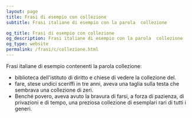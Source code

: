 ```yaml
---
layout: page
title: Frasi di esempio con collezione 
subtitle: Frasi italiane di esempio con la parola  collezione

og_title: Frasi di esempio con collezione 
og_description: Frasi italiane di esempio con la parola  collezione
og_type: website
permalink: /frasi/c/collezione.html
---
```


Frasi italiane di esempio contenenti la parola collezione:


- biblioteca dell'istituto di diritto e chiese di vedere la collezione del.
- fare, stese undici sceriffi in tre anni, aveva una taglia sulla testa che sembrava una collezione di zeri.
- Benché povero, aveva avuto la bravura di farsi, a forza di pazienza, di privazioni e di tempo, una preziosa collezione di esemplari rari di tutti i generi.
